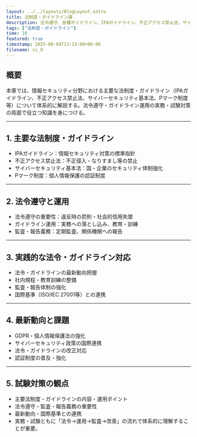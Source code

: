 ```yaml
---
layout: ../../layouts/BlogLayout.astro
title: 法制度・ガイドライン論
description: 法令遵守、各種ガイドライン。IPAガイドライン、不正アクセス禁止法、サイバーセキュリティ基本法、Pマーク制度等。
tags: ["法制度・ガイドライン"]
time: 10
featured: true
timestamp: 2025-08-04T13:23:00+00:00
filename: sc_9
---
```


## 概要

本章では、情報セキュリティ分野における主要な法制度・ガイドライン（IPAガイドライン、不正アクセス禁止法、サイバーセキュリティ基本法、Pマーク制度等）について体系的に解説する。法令遵守・ガイドライン運用の実務・試験対策の両面で役立つ知識を身につける。

---

## 1. 主要な法制度・ガイドライン

- IPAガイドライン：情報セキュリティ対策の標準指針
- 不正アクセス禁止法：不正侵入・なりすまし等の禁止
- サイバーセキュリティ基本法：国・企業のセキュリティ体制強化
- Pマーク制度：個人情報保護の認証制度

---

## 2. 法令遵守と運用

- 法令遵守の重要性：違反時の罰則・社会的信用失墜
- ガイドライン運用：実務への落とし込み、教育・訓練
- 監査・報告義務：定期監査、関係機関への報告

---

## 3. 実践的な法令・ガイドライン対応

- 法令・ガイドラインの最新動向把握
- 社内規程・教育訓練の整備
- 監査・報告体制の強化
- 国際基準（ISO/IEC 27001等）との連携

---

## 4. 最新動向と課題

- GDPR・個人情報保護法の強化
- サイバーセキュリティ政策の国際連携
- 法令・ガイドラインの改正対応
- 認証制度の普及・強化

---

## 5. 試験対策の観点

- 主要法制度・ガイドラインの内容・運用ポイント
- 法令遵守・監査・報告義務の重要性
- 最新動向・国際基準との連携
- 実務・試験ともに「法令→運用→監査→改善」の流れで体系的に理解することが重要。
